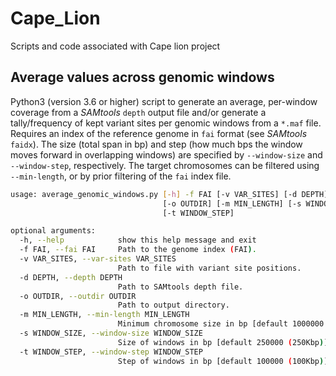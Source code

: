 # Cape_Lion
Scripts and code associated with Cape lion project

## Average values across genomic windows

Python3 (version 3.6 or higher) script to generate an average, per-window coverage from a *SAMtools* `depth` output file and/or generate a tally/frequency of kept variant sites per genomic windows from a `*.maf` file. Requires an index of the reference genome in `fai` format (see *SAMtools* `faidx`). The size (total span in bp) and step (how much bps the window moves forward in overlapping windows) are specified by `--window-size` and `--window-step`, respectively. The target chromosomes can be filtered using `--min-length`, or by prior filtering of the `fai` index file.

```sh
usage: average_genomic_windows.py [-h] -f FAI [-v VAR_SITES] [-d DEPTH]
                                  [-o OUTDIR] [-m MIN_LENGTH] [-s WINDOW_SIZE]
                                  [-t WINDOW_STEP]

optional arguments:
  -h, --help            show this help message and exit
  -f FAI, --fai FAI     Path to the genome index (FAI).
  -v VAR_SITES, --var-sites VAR_SITES
                        Path to file with variant site positions.
  -d DEPTH, --depth DEPTH
                        Path to SAMtools depth file.
  -o OUTDIR, --outdir OUTDIR
                        Path to output directory.
  -m MIN_LENGTH, --min-length MIN_LENGTH
                        Minimum chromosome size in bp [default 1000000 (1Mbp)]
  -s WINDOW_SIZE, --window-size WINDOW_SIZE
                        Size of windows in bp [default 250000 (250Kbp)].
  -t WINDOW_STEP, --window-step WINDOW_STEP
                        Step of windows in bp [default 100000 (100Kbp)].
```

